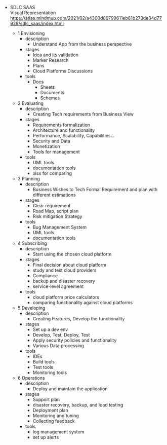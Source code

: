 * SDLC SAAS \
Visual Representation https://atlas.mindmup.com/2021/02/a4300d80799611eb81b273de84d77929/sdlc_saas/index.html
	
	* 1 Envisioning
		* description
			* Understand App from the business perspective
		* stages
			* Idea and its validation
			* Marker Research
			* Plans
			* Cloud Platforms Discussions
		* tools
			* Docs
				* Sheets
				* Documents
				* Schemes
	* 2 Evaluating
		* description
			* Creating Tech requirements from Business View
		* stages
			* Requirements formalization
			* Architecture and functionality
			* Performance, Scalability, Capabilities...
			* Security and Data
			* Monetization
			* Tools for management
		* tools
			* UML tools
			* documentation tools
			* xlsx for comparing
	* 3 Planning
		* description
			* Business Wishes to Tech Formal Requirement and plan with different estimations
		* stages
			* Clear requirement
			* Road Map, script plan
			* Risk mitigation Strategy
		* tools
			* Bug Management System
			* UML tools
			* documentation tools
	* 4 Subscribing
		* description
			* Start using the chosen cloud platform
		* stages
			* Final decision about cloud platform
			* study and test cloud providers
			* Compliance
			* backup and disaster recovery
			* service-level agreement
		* tools
			* cloud platform price calculators
			* comparing functionality against cloud platforms
	* 5 Developing
		* description
			* Creating Features, Develop the functionality
		* stages
			* Set up a dev env
			* Develop, Test, Deploy, Test
			* Apply security policies and functionality
			* Various Data processing
		* tools
			* IDEs
			* Build tools
			* Test tools
			* Monitoring tools
	* 6 Operations
		* description
			* Deploy and maintain the application
		* stages
			* Support plan
			* disaster recovery, backup, and load testing
			* Deployment plan
			* Monitoring and tuning
			* Collecting feedback
		* tools
			* log management system
			* set up alerts 
